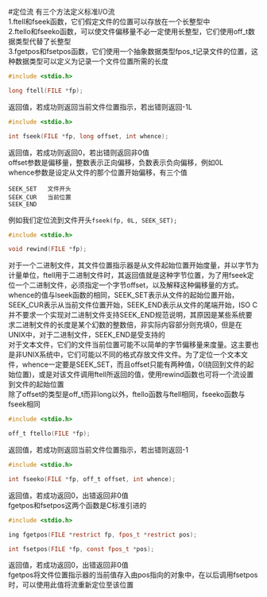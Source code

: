 #定位流
有三个方法定义标准I/O流         
1.ftell和fseek函数，它们假定文件的位置可以存放在一个长整型中         
2.ftello和fseeko函数，可以使文件偏移量不必一定使用长整型，它们使用off_t数据类型代替了长整型         
3.fgetpos和fsetpos函数，它们使用一个抽象数据类型fpos_t记录文件的位置，这种数据类型可以定义为记录一个文件位置所需的长度           
```c
#include <stdio.h>

long ftell(FILE *fp);
```
返回值，若成功则返回当前文件位置指示，若出错则返回-1L   
```c
#include <stdio.h>

int fseek(FILE *fp, long offset, int whence);
```
返回值，若成功则返回0，若出错则返回非0值          
offset参数是偏移量，整数表示正向偏移，负数表示负向偏移，例如0L               
whence参数是设定从文件的那个位置开始偏移，有三个值
```text
SEEK_SET   文件开头
SEEK_CUR   当前位置
SEEK_END
```
例如我们定位流到文件开头`fseek(fp, 0L, SEEK_SET);`        
```c
#include <stdio.h>

void rewind(FILE *fp);
```
对于一个二进制文件，其文件位置指示器是从文件起始位置开始度量，并以字节为计量单位，ftell用于二进制文件时，其返回值就是这种字节位置，为了用fseek定位一个二进制文件，必须指定一个字节offset，以及解释这种偏移量的方式。whence的值与lseek函数的相同，SEEK_SET表示从文件的起始位置开始，SEEK_CUR表示从当前文件位置开始，SEEK_END表示从文件的尾端开始，ISO C并不要求一个实现对二进制文件支持SEEK_END规范说明，其原因是某些系统要求二进制文件的长度是某个幻数的整数倍，非实际内容部分则充填0，但是在UNIX中，对于二进制文件，SEEK_END是受支持的            
对于文本文件，它们的文件当前位置可能不以简单的字节偏移量来度量。这主要也是非UNIX系统中，它们可能以不同的格式存放文件文件。为了定位一个文本文件，whence一定要是SEEK_SET，而且offset只能有两种值，0(绕回到文件的起始位置)，或是对该文件调用ftell所返回的值，使用rewind函数也可将一个流设置到文件的起始位置           
除了offset的类型是off_t而非long以外，ftello函数与ftell相同，fseeko函数与fseek相同       
```c
#include <stdio.h>

off_t ftello(FILE *fp);
```
返回值，若成功则返回当前文件位置指示，若出错则返回-1
```c
#include <stdio.h>

int fseeko(FILE *fp, off_t offset, int whence);
```
返回值，若成功返回0，出错返回非0值        
fgetpos和fsetpos这两个函数是C标准引进的
```c
#include <stdio.h>

ing fgetpos(FILE *restrict fp, fpos_t *restrict pos);

int fsetpos(FILE *fp, const fpos_t *pos);
```
返回值，若成功返回0，出错返回非0值        
fgetpos将文件位置指示器的当前值存入由pos指向的对象中，在以后调用fsetpos时，可以使用此值将流重新定位至该位置             
     
